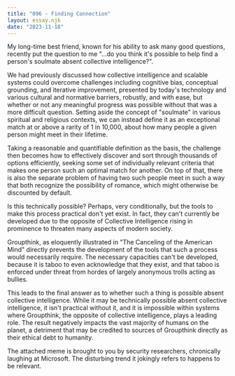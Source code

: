 ```yaml
---
title: "096 - Finding Connection"
layout: essay.njk
date: "2023-11-18"
---
```


My long-time best friend, known for his ability to ask many good questions, recently put the question to me "...do you think it's possible to help find a person's soulmate absent collective intelligence?".

We had previously discussed how collective intelligence and scalable systems could overcome challenges including cognitive bias, conceptual grounding, and iterative improvement, presented by today's technology and various cultural and normative barriers, robustly, and with ease, but whether or not any meaningful progress was possible without that was a more difficult question. Setting aside the concept of "soulmate" in various spiritual and religious contexts, we can instead define it as an exceptional match at or above a rarity of 1 in 10,000, about how many people a given person might meet in their lifetime.

Taking a reasonable and quantifiable definition as the basis, the challenge then becomes how to effectively discover and sort through thousands of options efficiently, seeking some set of individually relevant criteria that makes one person such an optimal match for another. On top of that, there is also the separate problem of having two such people meet in such a way that both recognize the possibility of romance, which might otherwise be discounted by default.

Is this technically possible? Perhaps, very conditionally, but the tools to make this process practical don't yet exist. In fact, they can't currently be developed due to the opposite of Collective Intelligence rising in prominence to threaten many aspects of modern society.

Groupthink, as eloquently illustrated in "The Canceling of the American Mind" directly prevents the development of the tools that such a process would necessarily require. The necessary capacities can't be developed, because it is taboo to even acknowledge that they exist, and that taboo is enforced under threat from hordes of largely anonymous trolls acting as bullies.

This leads to the final answer as to whether such a thing is possible absent collective intelligence. While it may be technically possible absent collective intelligence, it isn't practical without it, and it is impossible within systems where Groupthink, the opposite of collective intelligence, plays a leading role. The result negatively impacts the vast majority of humans on the planet, a detriment that may be credited to sources of Groupthink directly as their ethical debt to humanity.

The attached meme is brought to you by security researchers, chronically laughing at Microsoft. The disturbing trend it jokingly refers to happens to be relevant.